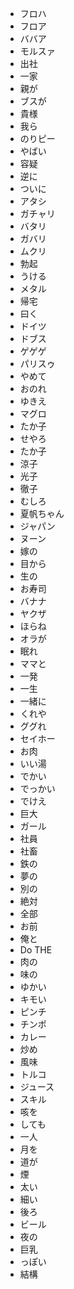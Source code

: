 * フロハ
* フロア
* ババア
* モルスァ
* 出社
* 一家
* 親が
* ブスが
* 貴様
* 我ら
* のりピー
* やばい
* 容疑
* 逆に
* ついに
* アタシ
* ガチャリ
* バタリ
* ガバリ
* ムクリ
* 勃起
* うける
* メタル
* 帰宅
* 曰く
* ドイツ
* ドブス
* ゲゲゲ
* パリスゥ
* やめて
* おのれ
* ゆきえ
* マグロ
* たか子
* せやろ
* たか子
* 涼子
* 光子
* 徹子
* むしろ
* 夏帆ちゃん
* ジャパン
* ヌーン
* 嫁の
* 目から
* 生の
* お寿司
* バナナ
* ヤクザ
* ほらね
* オラが
* 眠れ
* ママと
* 一発
* 一生
* 一緒に
* くれや
* ググれ
* セイホー
* お肉
* いい湯
* でかい
* でっかい
* でけえ
* 巨大
* ガール
* 社員
* 社畜
* 鉄の
* 夢の
* 別の
* 絶対
* 全部
* お前
* 俺と
* Do THE
* 肉の
* 味の
* ゆかい
* キモい
* ピンチ
* チンポ
* カレー
* 炒め
* 風味
* トルコ
* ジュース
* スキル
* 咳を
* しても
* 一人
* 月を
* 道が
* 煙
* 太い
* 細い
* 後ろ
* ビール
* 夜の
* 巨乳
* っぽい
* 結構

